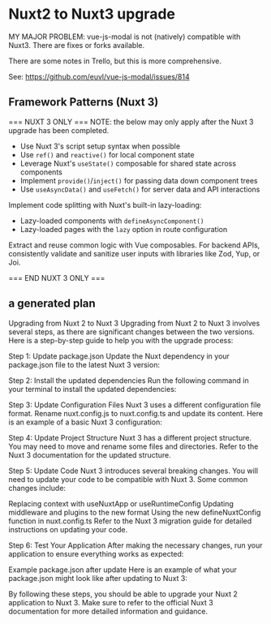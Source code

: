 # Nuxt2 to Nuxt3 upgrade

MY MAJOR PROBLEM: vue-js-modal is not (natively) compatible with Nuxt3.
There are fixes or forks available.

There are some notes in Trello, but this is more comprehensive.

See: https://github.com/euvl/vue-js-modal/issues/814

## Framework Patterns (Nuxt 3)

=== NUXT 3 ONLY ===
NOTE: the below may only apply after the Nuxt 3 upgrade has been completed.

- Use Nuxt 3's script setup syntax when possible
- Use `ref()` and `reactive()` for local component state
- Leverage Nuxt's `useState()` composable for shared state across components
- Implement `provide()`/`inject()` for passing data down component trees
- Use `useAsyncData()` and `useFetch()` for server data and API interactions

Implement code splitting with Nuxt's built-in lazy-loading:

- Lazy-loaded components with `defineAsyncComponent()`
- Lazy-loaded pages with the `lazy` option in route configuration

Extract and reuse common logic with Vue composables. For backend APIs, consistently validate and sanitize user inputs with libraries like Zod, Yup, or Joi.

=== END NUXT 3 ONLY ===



## a generated plan

Upgrading from Nuxt 2 to Nuxt 3
Upgrading from Nuxt 2 to Nuxt 3 involves several steps, as there are significant changes between the two versions. Here is a step-by-step guide to help you with the upgrade process:

Step 1: Update package.json
Update the Nuxt dependency in your package.json file to the latest Nuxt 3 version:

Step 2: Install the updated dependencies
Run the following command in your terminal to install the updated dependencies:

Step 3: Update Configuration Files
Nuxt 3 uses a different configuration file format. Rename nuxt.config.js to nuxt.config.ts and update its content. Here is an example of a basic Nuxt 3 configuration:

Step 4: Update Project Structure
Nuxt 3 has a different project structure. You may need to move and rename some files and directories. Refer to the Nuxt 3 documentation for the updated structure.

Step 5: Update Code
Nuxt 3 introduces several breaking changes. You will need to update your code to be compatible with Nuxt 3. Some common changes include:

Replacing context with useNuxtApp or useRuntimeConfig
Updating middleware and plugins to the new format
Using the new defineNuxtConfig function in nuxt.config.ts
Refer to the Nuxt 3 migration guide for detailed instructions on updating your code.

Step 6: Test Your Application
After making the necessary changes, run your application to ensure everything works as expected:

Example package.json after update
Here is an example of what your package.json might look like after updating to Nuxt 3:

By following these steps, you should be able to upgrade your Nuxt 2 application to Nuxt 3. Make sure to refer to the official Nuxt 3 documentation for more detailed information and guidance.
